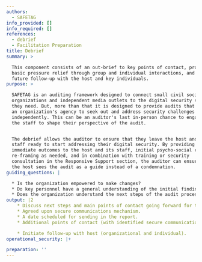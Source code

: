 ```yaml
---
authors:
  - SAFETAG
info_provided: []
info_required: []
references:
  - debrief
  - Facilitation Preparation
title: Debrief
summary: >

  This component consists of an out-brief to key points of contact, providing
  basic pressure relief through group and individual interactions, and planning
  future follow-up with the host and key individuals.
purpose: >

  SAFETAG is an auditing framework designed to connect small civil society
  organizations and independent media outlets to the digital security services
  they need. But, more than that it is designed to provide audits that increase
  an organization's agency to seek out and address security challenges
  independently. This can be an auditor's last in-person chance to engage with
  the staff to shape their perspective of the audit.


  The debrief allows the auditor to ensure that they leave the host and its
  staff ready to start addressing their digital security. By providing some
  immediate outcomes to the host and its staff, initial psycho-social care and
  re-framing as needed, and in combination with training or security
  consultation in the Responsive Support section, the auditor can ensure that
  the host sees the audit as a guide instead of a condemnation. 
guiding_questions: |

  * Is the organization empowered to make changes?
  * Do key personnel have a general understanding of the initial findings?
  * Does the organization understand the next steps of the audit process?
output: |2
    * Discuss next steps and main points of contact going forward for the host.
    * Agreed upon secure communications mechanism.
    * A date scheduled for sending in the report.
    * Additional points of contact (with identified secure communications channels) if needed.

    * Initiate follow-up with host (organizational and individual).
operational_security: |+

preparation: ''
---
```


